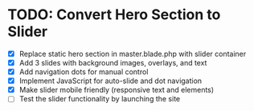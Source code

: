 # TODO: Convert Hero Section to Slider

- [x] Replace static hero section in master.blade.php with slider container
- [x] Add 3 slides with background images, overlays, and text
- [x] Add navigation dots for manual control
- [x] Implement JavaScript for auto-slide and dot navigation
- [x] Make slider mobile friendly (responsive text and elements)
- [ ] Test the slider functionality by launching the site
